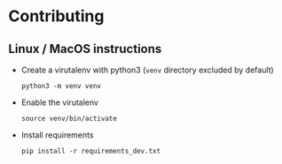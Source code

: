 # Contributing


## Linux / MacOS instructions

- Create a virutalenv with python3 (`venv` directory excluded by default)

    `python3 -m venv venv`

- Enable the virutalenv

    `source venv/bin/activate`

- Install requirements

    `pip install -r requirements_dev.txt`
